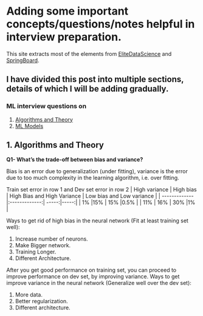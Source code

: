 # Adding some important concepts/questions/notes helpful in interview preparation.

This site extracts most of the elements from [EliteDataScience](https://elitedatascience.com/machine-learning-interview-questions-answers) and [SpringBoard](https://www.springboard.com/blog/machine-learning-interview-questions/).

## I have divided this post into multiple sections, details of which I will be adding gradually.


### ML interview questions on  

1. [Algorithms and Theory](#1-algorithms-and-theory)
2. [ML Models](#1-ml-models)

## 1. Algorithms and Theory

**Q1- What’s the trade-off between bias and variance?**

Bias is an error due to generalization (under fitting), variance is the error due to too much complexity in the learning algorithm, i.e. over fitting.

Train set error  in row 1 and Dev set error in row 2
| High variance        | High bias           | High Bias and High Variance  | Low bias and Low variance  |
| ------------- |:-------------:| -----:|-----:|
| 1%     |15% | 15% |0.5% |
| 11%     | 16%    |   30% |1% |

 

Ways to get rid of high bias in the neural network (Fit at least training set well): 
1) Increase number of neurons.
2) Make Bigger network.
3) Training Longer.
4) Different Architecture.

After you get good performance on training set, you can proceed to improve performance on dev set, by improving variance.
Ways to get improve variance in the neural network (Generalize well over the dev set): 
1) More data.
2) Better regularization.
3) Different architecture.

